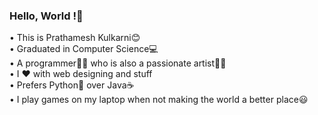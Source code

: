 ### Hello, World !👋  
• This is Prathamesh Kulkarni😊  
• Graduated in Computer Science💻  
• A programmer👨‍💻 who is also a passionate artist👨‍🎨  
• I ❤ with web designing and stuff  
• Prefers Python🐍 over Java☕  
• I play games on my laptop when not making the world a better place😃  
